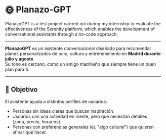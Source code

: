 # 🌞 Planazo-GPT
PlanazoGPT is a test project carried out during my internship to evaluate the effectiveness of the Serenity platform, which enables the development of conversational assistants through a no-code approach.

---

**PlanazoGPT** es un asistente conversacional diseñado para recomendar planes personalizados de ocio, cultura y entretenimiento en **Madrid durante julio y agosto**.  
Su tono es cercano, como un amigo madrileño que siempre tiene un buen plan para ti.

---

## 🎯 Objetivo
El asistente ayuda a distintos perfiles de usuarios:
- Personas sin ideas claras que buscan inspiración.
- Usuarios con una actividad en mente, pero que necesitan detalles (zona, precio, horarios).
- Personas con preferencias generales (ej. "algo cultural") que quieren afinar qué hacer.
